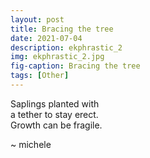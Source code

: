 ```yaml
---
layout: post
title: Bracing the tree
date: 2021-07-04
description: ekphrastic_2
img: ekphrastic_2.jpg
fig-caption: Bracing the tree
tags: [Other]
---
```

  Saplings planted with   
a tether to stay erect.   
  Growth can be fragile.   

~ michele